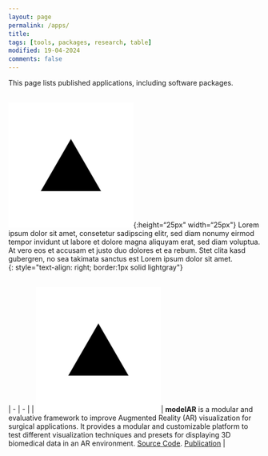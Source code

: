 ```yaml
---
layout: page
permalink: /apps/
title:
tags: [tools, packages, research, table]
modified: 19-04-2024
comments: false
---
```


This page lists published applications, including software packages.<br/>
<br/>

![](/images/grammar/fig1.webp){:height=“25px" width=“25px"}
Lorem ipsum dolor sit amet, consetetur sadipscing elitr, sed diam nonumy eirmod tempor invidunt ut labore et dolore magna aliquyam erat, sed diam voluptua. At vero eos et accusam et justo duo dolores et ea rebum. Stet clita kasd gubergren, no sea takimata sanctus est Lorem ipsum dolor sit amet.
<br>
{: style="text-align: right; border:1px solid lightgray"}
<br/>
<br/>



| - | - |
| ![](/images/grammar/fig1.webp)| **modelAR** is a modular and evaluative framework to improve Augmented Reality (AR) visualization for surgical applications. It provides a modular and customizable platform to test different visualization techniques and presets for displaying 3D biomedical data in an AR environment. [Source Code](https://github.com/ghattab/MODELAR). [Publication](https://diglib.eg.org/handle/10.2312/evs20201066) |

